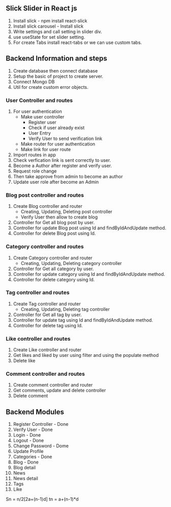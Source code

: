 ## Slick Slider in React js

1. Install slick - npm install react-slick
2. Install slick carousel - Install slick
3. Write settings and call setting in slider div.
4. use useState for set slider setting.
5. For create Tabs install react-tabs or we can use custom tabs.

## Backend Information and steps

1. Create database then connect database
2. Setup the basic of project to create server.
3. Connect Mongo DB
4. Util for create custom error objects.

### User Controller and routes

1. For user authentication
   - Make user controller
     - Register user
     - Check if user already exist
     - User Entry
     - Verify User to send verification link
   - Make router for user authentication
   - Make link for user route
2. Import routes in app
3. Check verfication link is sent correctly to user.
4. Become a Author after register and verify user.
5. Request role change
6. Then take approve from admin to become an author
7. Update user role after become an Admin

### Blog post controller and routes

1. Create Blog controller and router
   - Creating, Updating, Deleting post controller
   - Verify User then allow to create blog
2. Controller for Get all blog post by user.
3. Controller for update Blog post using Id and findByIdAndUpdate method.
4. Controller for delete Blog post using Id.

### Category controller and routes

1. Create Category controller and router
   - Creating, Updating, Deleting category controller
2. Controller for Get all category by user.
3. Controller for update category using Id and findByIdAndUpdate method.
4. Controller for delete category using Id.

### Tag controller and routes

1. Create Tag controller and router
   - Creating, Updating, Deleting tag controller
2. Controller for Get all tag by user.
3. Controller for update tag using Id and findByIdAndUpdate method.
4. Controller for delete tag using Id.

### Like controller and routes

1. Create Like controller and router
2. Get likes and liked by user using filter and using the populate method
3. Delete like

### Comment controller and routes

1. Create comment controller and router
2. Get comments, update and delete controller
3. Delete comment

## Backend Modules

1. Register Controller - Done
2. Verify User - Done
3. Login - Done
4. Logout - Done
5. Change Password - Dome
6. Update Profile
7. Categories - Done
8. Blog - Done
9. Blog detail
10. News
11. News detail
12. Tags
13. Like

Sn = n/2[2a+(n-1)d]
tn = a+(n-1)\*d
